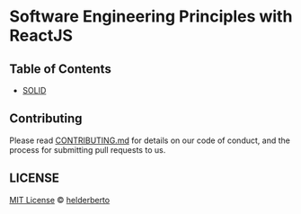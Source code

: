 # Software Engineering Principles with ReactJS

## Table of Contents

- [SOLID](./src/principles/SOLID/README.md)

## Contributing

Please read [CONTRIBUTING.md](CONTRIBUTING.md) for details on our code of conduct, and the process for submitting pull requests to us.

## LICENSE

[MIT License](LICENSE) © [helderberto](https://helderberto.com/)
